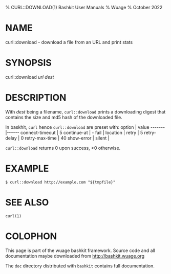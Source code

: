 % CURL::DOWNLOAD(1) Bashkit User Manuals
% Wuage
% October 2022

# NAME

curl::download - download a file from an URL and print stats

# SYNOPSIS

curl::download *url* *dest*

# DESCRIPTION

With *dest* being a filename, `curl::download` prints a downloading digest
that contains the size and md5 hash of the downloaded file.

In baskhit, `curl` hence `curl::download` are preset with:
option | value
-------|------
connect-timeout | 5
continue-at | -
fail |
location |
retry | 5
retry-delay | 0
retry-max-time | 40
show-error |
silent |

`curl::download` returns 0 upon success, >0 otherwise.

# EXAMPLE

    $ curl::download http://example.com "${tmpfile}"

# SEE ALSO

`curl(1)`

# COLOPHON
This page is part of the wuage bashkit framework. Source code and all
documentation maybe downloaded from <http://bashkit.wuage.org>

The `doc` directory distributed with `bashkit` contains full documentation.

